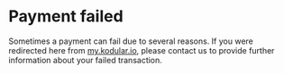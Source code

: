 # Payment failed

Sometimes a payment can fail due to several reasons. If you were redirected here from [my.kodular.io](https://my.kodular.io),
please contact us to provide further information about your failed transaction.
